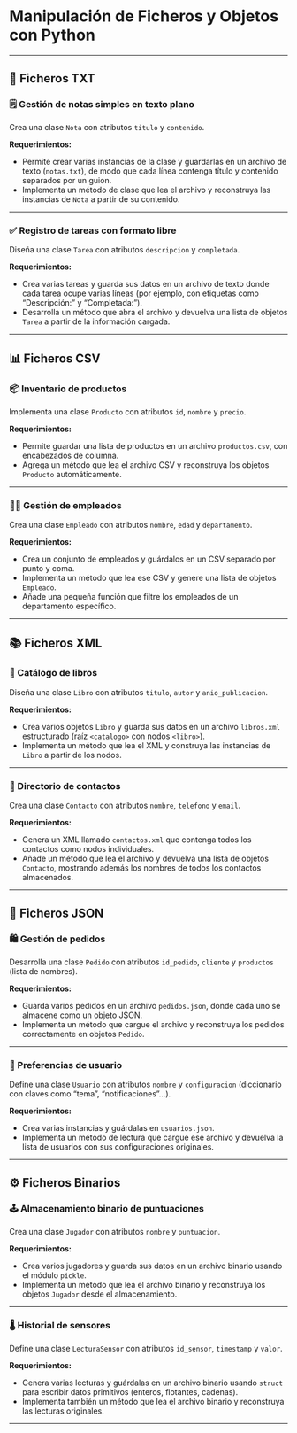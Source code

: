 # Manipulación de Ficheros y Objetos con Python

---

## 📝 **Ficheros TXT**

### 🗒️ Gestión de notas simples en texto plano

Crea una clase `Nota` con atributos `titulo` y `contenido`.

**Requerimientos:**
- Permite crear varias instancias de la clase y guardarlas en un archivo de texto (`notas.txt`), de modo que cada línea contenga título y contenido separados por un guion.
- Implementa un método de clase que lea el archivo y reconstruya las instancias de `Nota` a partir de su contenido.

---

### ✅ Registro de tareas con formato libre

Diseña una clase `Tarea` con atributos `descripcion` y `completada`.

**Requerimientos:**
- Crea varias tareas y guarda sus datos en un archivo de texto donde cada tarea ocupe varias líneas (por ejemplo, con etiquetas como “Descripción:” y “Completada:”).
- Desarrolla un método que abra el archivo y devuelva una lista de objetos `Tarea` a partir de la información cargada.

---

## 📊 **Ficheros CSV**

### 📦 Inventario de productos

Implementa una clase `Producto` con atributos `id`, `nombre` y `precio`.

**Requerimientos:**
- Permite guardar una lista de productos en un archivo `productos.csv`, con encabezados de columna.
- Agrega un método que lea el archivo CSV y reconstruya los objetos `Producto` automáticamente.

---

### 👨‍💼 Gestión de empleados

Crea una clase `Empleado` con atributos `nombre`, `edad` y `departamento`.

**Requerimientos:**
- Crea un conjunto de empleados y guárdalos en un CSV separado por punto y coma.
- Implementa un método que lea ese CSV y genere una lista de objetos `Empleado`.
- Añade una pequeña función que filtre los empleados de un departamento específico.

---

## 📚 **Ficheros XML**

### 📖 Catálogo de libros

Diseña una clase `Libro` con atributos `titulo`, `autor` y `anio_publicacion`.

**Requerimientos:**
- Crea varios objetos `Libro` y guarda sus datos en un archivo `libros.xml` estructurado (raíz `<catalogo>` con nodos `<libro>`).
- Implementa un método que lea el XML y construya las instancias de `Libro` a partir de los nodos.

---

### 📇 Directorio de contactos

Crea una clase `Contacto` con atributos `nombre`, `telefono` y `email`.

**Requerimientos:**
- Genera un XML llamado `contactos.xml` que contenga todos los contactos como nodos individuales.
- Añade un método que lea el archivo y devuelva una lista de objetos `Contacto`, mostrando además los nombres de todos los contactos almacenados.

---

## 💾 **Ficheros JSON**

### 🛍️ Gestión de pedidos

Desarrolla una clase `Pedido` con atributos `id_pedido`, `cliente` y `productos` (lista de nombres).

**Requerimientos:**
- Guarda varios pedidos en un archivo `pedidos.json`, donde cada uno se almacene como un objeto JSON.
- Implementa un método que cargue el archivo y reconstruya los pedidos correctamente en objetos `Pedido`.

---

### 👤 Preferencias de usuario

Define una clase `Usuario` con atributos `nombre` y `configuracion` (diccionario con claves como “tema”, “notificaciones”…).

**Requerimientos:**
- Crea varias instancias y guárdalas en `usuarios.json`.
- Implementa un método de lectura que cargue ese archivo y devuelva la lista de usuarios con sus configuraciones originales.

---

## ⚙️ **Ficheros Binarios**

### 🕹️ Almacenamiento binario de puntuaciones

Crea una clase `Jugador` con atributos `nombre` y `puntuacion`.

**Requerimientos:**
- Crea varios jugadores y guarda sus datos en un archivo binario usando el módulo `pickle`.
- Implementa un método que lea el archivo binario y reconstruya los objetos `Jugador` desde el almacenamiento.

---

### 🌡️ Historial de sensores

Define una clase `LecturaSensor` con atributos `id_sensor`, `timestamp` y `valor`.

**Requerimientos:**
- Genera varias lecturas y guárdalas en un archivo binario usando `struct` para escribir datos primitivos (enteros, flotantes, cadenas).
- Implementa también un método que lea el archivo binario y reconstruya las lecturas originales.

---
